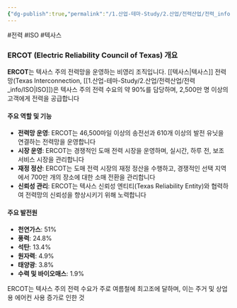 ```yaml
---
{"dg-publish":true,"permalink":"/1.산업-테마-Study/2.산업/전력산업/전력_info/ERCOT/","created":"2024-11-20T21:02:29.226+09:00","updated":"2025-06-03T20:07:21.855+09:00"}
---
```


#전력 #ISO #텍사스


### ERCOT (Electric Reliability Council of Texas) 개요

**ERCOT**는 텍사스 주의 전력망을 운영하는 비영리 조직입니다. [[텍사스\|텍사스]] 전력망(Texas Interconnection, [[1.산업-테마-Study/2.산업/전력산업/전력_info/ISO\|ISO]])은 텍사스 주의 전력 수요의 약 90%를 담당하며, 2,500만 명 이상의 고객에게 전력을 공급합니다

#### 주요 역할 및 기능

- **전력망 운영**: ERCOT는 46,500마일 이상의 송전선과 610개 이상의 발전 유닛을 연결하는 전력망을 운영합니다
- **시장 운영**: ERCOT는 경쟁적인 도매 전력 시장을 운영하며, 실시간, 하루 전, 보조 서비스 시장을 관리합니다
- **재정 정산**: ERCOT는 도매 전력 시장의 재정 정산을 수행하고, 경쟁적인 선택 지역에서 700만 개의 장소에 대한 소매 전환을 관리합니다
- **신뢰성 관리**: ERCOT는 텍사스 신뢰성 엔티티(Texas Reliability Entity)와 협력하여 전력망의 신뢰성을 향상시키기 위해 노력합니다

#### 주요 발전원

- **천연가스**: 51%
- **풍력**: 24.8%
- **석탄**: 13.4%
- **원자력**: 4.9%
- **태양광**: 3.8%
- **수력 및 바이오매스**: 1.9%

ERCOT는 텍사스 주의 전력 수요가 주로 여름철에 최고조에 달하며, 이는 주거 및 상업용 에어컨 사용 증가로 인한 것